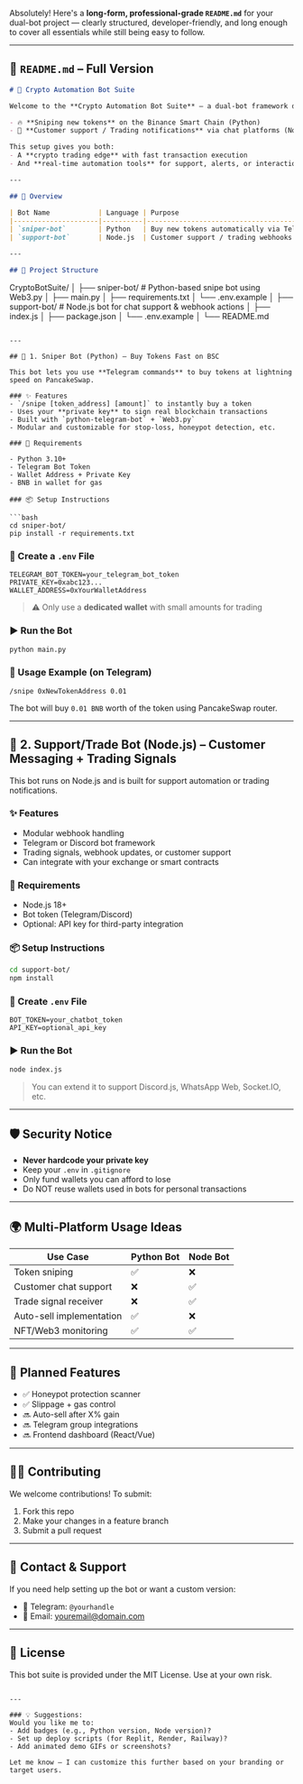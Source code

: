 Absolutely! Here's a **long-form, professional-grade `README.md`** for your dual-bot project — clearly structured, developer-friendly, and long enough to cover all essentials while still being easy to follow.

---

## 📄 `README.md` – Full Version

```markdown
# 🤖 Crypto Automation Bot Suite

Welcome to the **Crypto Automation Bot Suite** — a dual-bot framework designed for:

- 🔥 **Sniping new tokens** on the Binance Smart Chain (Python)
- 💬 **Customer support / Trading notifications** via chat platforms (Node.js)

This setup gives you both:
- A **crypto trading edge** with fast transaction execution
- And **real-time automation tools** for support, alerts, or interaction

---

## 🧠 Overview

| Bot Name            | Language | Purpose                                   | Target Platform          |
|---------------------|----------|-------------------------------------------|---------------------------|
| `sniper-bot`        | Python   | Buy new tokens automatically via Telegram | Binance Smart Chain (BSC) |
| `support-bot`       | Node.js  | Customer support / trading webhooks       | Telegram / Discord / Web |

---

## 📁 Project Structure

```

CryptoBotSuite/
│
├── sniper-bot/           # Python-based snipe bot using Web3.py
│   ├── main.py
│   ├── requirements.txt
│   └── .env.example
│
├── support-bot/          # Node.js bot for chat support & webhook actions
│   ├── index.js
│   ├── package.json
│   └── .env.example
│
└── README.md

````

---

## 🔹 1. Sniper Bot (Python) – Buy Tokens Fast on BSC

This bot lets you use **Telegram commands** to buy tokens at lightning speed on PancakeSwap.

### ✨ Features
- `/snipe [token_address] [amount]` to instantly buy a token
- Uses your **private key** to sign real blockchain transactions
- Built with `python-telegram-bot` + `Web3.py`
- Modular and customizable for stop-loss, honeypot detection, etc.

### 🧰 Requirements

- Python 3.10+
- Telegram Bot Token
- Wallet Address + Private Key
- BNB in wallet for gas

### 📦 Setup Instructions

```bash
cd sniper-bot/
pip install -r requirements.txt
````

### 🔐 Create a `.env` File

```env
TELEGRAM_BOT_TOKEN=your_telegram_bot_token
PRIVATE_KEY=0xabc123...
WALLET_ADDRESS=0xYourWalletAddress
```

> ⚠️ Only use a **dedicated wallet** with small amounts for trading

### ▶️ Run the Bot

```bash
python main.py
```

### 🧪 Usage Example (on Telegram)

```
/snipe 0xNewTokenAddress 0.01
```

The bot will buy `0.01 BNB` worth of the token using PancakeSwap router.

---

## 🔸 2. Support/Trade Bot (Node.js) – Customer Messaging + Trading Signals

This bot runs on Node.js and is built for support automation or trading notifications.

### ✨ Features

* Modular webhook handling
* Telegram or Discord bot framework
* Trading signals, webhook updates, or customer support
* Can integrate with your exchange or smart contracts

### 🧰 Requirements

* Node.js 18+
* Bot token (Telegram/Discord)
* Optional: API key for third-party integration

### 📦 Setup Instructions

```bash
cd support-bot/
npm install
```

### 🔐 Create `.env` File

```env
BOT_TOKEN=your_chatbot_token
API_KEY=optional_api_key
```

### ▶️ Run the Bot

```bash
node index.js
```

> You can extend it to support Discord.js, WhatsApp Web, Socket.IO, etc.

---

## 🛡️ Security Notice

* **Never hardcode your private key**
* Keep your `.env` in `.gitignore`
* Only fund wallets you can afford to lose
* Do NOT reuse wallets used in bots for personal transactions

---

## 🌍 Multi-Platform Usage Ideas

| Use Case                 | Python Bot | Node Bot |
| ------------------------ | ---------- | -------- |
| Token sniping            | ✅          | ❌        |
| Customer chat support    | ❌          | ✅        |
| Trade signal receiver    | ❌          | ✅        |
| Auto-sell implementation | ✅          | ❌        |
| NFT/Web3 monitoring      | ✅          | ✅        |

---

## 🚀 Planned Features

* ✅ Honeypot protection scanner
* ✅ Slippage + gas control
* 🔜 Auto-sell after X% gain
* 🔜 Telegram group integrations
* 🔜 Frontend dashboard (React/Vue)

---

## 🧑‍💻 Contributing

We welcome contributions! To submit:

1. Fork this repo
2. Make your changes in a feature branch
3. Submit a pull request

---

## 📢 Contact & Support

If you need help setting up the bot or want a custom version:

* 💬 Telegram: `@yourhandle`
* 📧 Email: [youremail@domain.com](mailto:youremail@domain.com)

---

## 🏁 License

This bot suite is provided under the MIT License. Use at your own risk.

```

---

### 💡 Suggestions:
Would you like me to:
- Add badges (e.g., Python version, Node version)?
- Set up deploy scripts (for Replit, Render, Railway)?
- Add animated demo GIFs or screenshots?

Let me know — I can customize this further based on your branding or target users.
```

